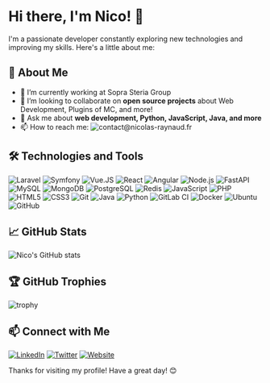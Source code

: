 # Hi there, I'm Nico! 👋

I'm a passionate developer constantly exploring new technologies and improving my skills. Here's a little about me:

## 🚀 About Me
- 🌱 I’m currently working at Sopra Steria Group
- 👯 I’m looking to collaborate on **open source projects** about Web Development, Plugins of MC, and more!
- 💬 Ask me about **web development, Python, JavaScript, Java, and more**
- 📫 How to reach me: ![contact@nicolas-raynaud.fr](mailto:contact@nicolas-raynaud.fr)

## 🛠️ Technologies and Tools

![Laravel](https://img.shields.io/badge/Laravel-v11-FF2D20?style=for-the-badge&logo=laravel&logoColor=white)
![Symfony](https://img.shields.io/badge/Symfony-black?logo=symfony)
![Vue.JS](https://img.shields.io/badge/Vue.js-35495E?style=for-the-badge&logo=vuedotjs&logoColor=4FC08D)
![React](https://shields.io/badge/react-black?logo=react&style=for-the-badge)
![Angular](https://img.shields.io/badge/Angular-DD0031?style=for-the-badge&logo=angular&logoColor=white)
![Node.js](https://img.shields.io/badge/-Node.js-333333?style=flat&logo=node.js)
![FastAPI](https://img.shields.io/badge/FastAPI-005571?style=for-the-badge&logo=fastapi)
![MySQL](https://img.shields.io/badge/-MySQL-4479A1?style=flat-square&logo=mysql&labelColor=4479A1&logoColor=FFF)
![MongoDB](https://img.shields.io/badge/-MongoDB-4DB33D?style=flat&logo=mongodb&logoColor=FFFFFF)
![PostgreSQL](https://img.shields.io/badge/PostgreSQL-316192?logo=postgresql&logoColor=white)
![Redis](https://img.shields.io/badge/Redis-DC382D?style=for-the-badge&logo=redis&logoColor=white)
![JavaScript](https://img.shields.io/badge/-JavaScript-333333?style=flat&logo=javascript)
![PHP](https://shields.io/badge/-PHP-3776AB?style=flat&logo=php)
![HTML5](https://img.shields.io/badge/html5-%23E34F26.svg?style=for-the-badge&logo=html5&logoColor=white)
![CSS3](https://img.shields.io/badge/css3-%231572B6.svg?style=for-the-badge&logo=css3&logoColor=white)
![Git](https://img.shields.io/badge/git-%23F05033.svg?style=for-the-badge&logo=git&logoColor=white)
![Java](https://img.shields.io/badge/java-%23ED8B00.svg?style=for-the-badge&logo=openjdk&logoColor=white)
![Python](https://img.shields.io/badge/-Python-333333?style=flat&logo=python)
![GitLab CI](https://img.shields.io/badge/gitlab%20ci-%23181717.svg?style=for-the-badge&logo=gitlab&logoColor=white)
![Docker](https://img.shields.io/badge/docker-%230db7ed.svg?style=for-the-badge&logo=docker&logoColor=white)
![Ubuntu](https://img.shields.io/badge/Ubuntu-E95420?style=for-the-badge&logo=ubuntu&logoColor=white)
![GitHub](https://img.shields.io/badge/-GitHub-333333?style=flat&logo=github)

## 📈 GitHub Stats

![Nico's GitHub stats](https://github-readme-stats.vercel.app/api?username=x9nico&show_icons=true&theme=radical)

## 🏆 GitHub Trophies

![trophy](https://github-profile-trophy.vercel.app/?username=x9nico&theme=onedark)

## 📫 Connect with Me

[![LinkedIn](https://img.shields.io/badge/-LinkedIn-333333?style=flat&logo=LinkedIn)](https://www.linkedin.com/in/nicolas-raynaud-dev/)
[![Twitter](https://img.shields.io/badge/-Twitter-333333?style=flat&logo=Twitter)](https://twitter.com/x9nico)
[![Website](https://img.shields.io/badge/-Website-333333?style=flat&logo=Google-Chrome)](https://x9nico.fr)

Thanks for visiting my profile! Have a great day! 😊
